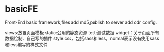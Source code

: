# basicFE
Front-End basic framework,files add md5,publish to server add cdn config.


views:放置页面模板
static:公用的静态资源
test:测试数据
widget：关于页面所有数据绘制，自己写的插件
style:css，包括sass和less，normal表示没有使用sass和less编写的样式文件